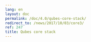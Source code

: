 ```yaml
---
lang: en
layout: doc
permalink: /doc/4.0/qubes-core-stack/
redirect_to: /news/2017/10/03/core3/
ref: 247
title: Qubes core stack
---
```

